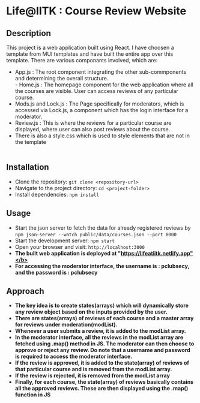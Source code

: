 # Life@IITK : Course Review Website

## Description

This project is a web application built using React. I have choosen a template from MUI templates and have built the entire app over this template.
There are various componants involved, which are:<br>
- App.js : The root component integrating the other sub-commponents and determining the overall structure.<br>- Home.js : The homepage component for the web application where all the courses are visible. User can access reviews of any particular course.
- Mods.js and Lock.js : The Page specifically for moderators, which is accessed via Lock.js, a component which has the login interface for a moderator.
- Review.js : This is where the reviews for a particular course are displayed, where user can also post reviews about the course.
- There is also a style.css which is used to style elements that are not in the template<br><br>

## Installation

- Clone the repository: `git clone <repository-url>`
-  Navigate to the project directory: `cd <project-folder>`
-  Install dependencies: `npm install`

## Usage

- Start the json server to fetch the data for already registered reviews by `npm json-server --watch public/data/courses.json --port 8000`
- Start the development server: `npm start`
- Open your browser and visit: `http://localhost:3000`
- <b>The built web application is deployed at "https://lifeatiitk.netlify.app"</b>
- For accessing the moderator interface, the username is : pclubsecy, and the password is : pclubsecy

## Approach
- The key idea is to create states(arrays) which will dynamically store any review object based on the inputs provided by the user.
- There are states(arrays) of reviews of each course and a master array for reviews under moderation(modList).
- Whenever a user submits a review, it is added to the modList array.
- In the moderator interface, all the reviews in the modList array are fetched using .map() method in JS. The moderator can then choose to approve or reject any review. Do note that a username and password is required to access the moderator interface.
- If the review is approved, it is added to the state(array) of reviews of that particular course and is removed from the modList array.
- If the review is rejected, it is removed from the modList array
- Finally, for each course, the state(array) of reviews basically contains all the approved reviews. These are then displayed using the .map() function in JS


